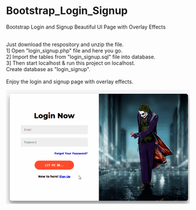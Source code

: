# Bootstrap_Login_Signup
Bootstrap Login and Signup Beautiful UI Page with Overlay Effects</br></br>

Just download the respository and unzip the file. </br>
1] Open "login_signup.php" file and here you go. </br>
2] Import the tables from "login_signup.sql" file into database.</br>
3] Then start localhost & run this project on localhost.</br>
Create database as "login_signup".</br></br>
Enjoy the login and signup page with overlay effects.

![](sample.gif)
